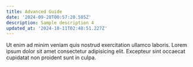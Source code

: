 ```yaml
---
title: Advanced Guide
date: '2024-09-28T00:57:20.585Z'
description: Sample description 4
updated_at: '2024-10-11T02:48:51.227Z'
---
```


Ut enim ad minim veniam quis nostrud exercitation ullamco laboris.
Lorem ipsum dolor sit amet consectetur adipisicing elit.
Excepteur sint occaecat cupidatat non proident sunt in culpa.